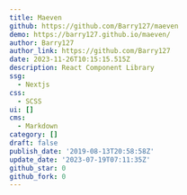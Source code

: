 ```yaml
---
title: Maeven
github: https://github.com/Barry127/maeven
demo: https://barry127.github.io/maeven/
author: Barry127
author_link: https://github.com/Barry127
date: 2023-11-26T10:15:15.515Z
description: React Component Library
ssg:
  - Nextjs
css:
  - SCSS
ui: []
cms:
  - Markdown
category: []
draft: false
publish_date: '2019-08-13T20:58:58Z'
update_date: '2023-07-19T07:11:35Z'
github_star: 0
github_fork: 0
---
```

